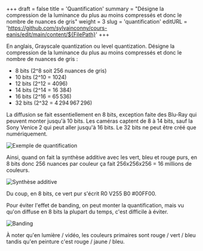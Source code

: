 +++
draft = false
title = 'Quantification'
summary = "Désigne la compression de la luminance du plus au moins compressés et donc le nombre de nuances de gris"
weight = 3
slug = 'quantification'
editURL = 'https://github.com/sylvainconny/cours-eanis/edit/main/content/${FilePath}'
+++

En anglais, Grayscale quantization ou level quantization.
Désigne la compression de la luminance du plus au moins compressés et donc le nombre de nuances de gris :
* 8 bits (2^8 soit 256 nuances de gris)
* 10 bits (2^10 = 1024)
* 12 bits (2^12 = 4096)
* 14 bits (2^14 = 16 384)
* 16 bits (2^16 = 65 536)
* 32 bits (2^32 = 4 294 967 296)

La diffusion se fait essentiellement en 8 bits, exception faite des Blu-Ray qui peuvent monter jusqu'à 10 bits. Les caméras captent de 8 à 14 bits, sauf la Sony Venice 2 qui peut aller jusqu'à 16 bits. Le 32 bits ne peut être créé que numériquement.

![Exemple de quantification](https://www.researchgate.net/profile/Saddam-Bekhet/publication/318818149/figure/fig4/AS:525091446038533@1502202964332/grayscale-levels-quantized-into-two-different-levels.png)

Ainsi, quand on fait la synthèse additive avec les vert, bleu et rouge purs, en 8 bits donc 256 nuances par couleur ça fait 256x256x256 = 16 millions de couleurs.

![Synthèse additive](https://upload.wikimedia.org/wikipedia/commons/thumb/e/e0/Synthese%2B.svg/800px-Synthese%2B.svg.png)

Du coup, en 8 bits, ce vert pur s'écrit R0 V255 B0 #00FF00.

Pour éviter l'effet de banding, on peut monter la quantification, mais vu qu'on diffuse en 8 bits la plupart du temps, c'est difficile à éviter.

![Banding](https://upload.wikimedia.org/wikipedia/commons/9/9a/Colour_banding_example01.png)

À noter qu'en lumière / vidéo, les couleurs primaires sont rouge / vert / bleu tandis qu'en peinture c'est rouge / jaune / bleu.